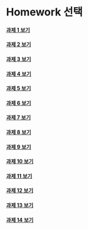 # Homework 선택

#### [과제 1 보기](Files/HW1.md)

#### [과제 2 보기](Files/HW2.md)

#### [과제 3 보기](HW/HW3.md)

#### [과제 4 보기](Files/HW4.md)

#### [과제 5 보기](Files/HW5.md)

#### [과제 6 보기](Files/HW6.md)

#### [과제 7 보기](Files/HW7.md)

#### [과제 8 보기](Files/HW8.md)

#### [과제 9 보기](Files/HW9.md)

#### [과제 10 보기](Files/HW10.md)

#### [과제 11 보기](Files/HW11.md)

#### [과제 12 보기](Files/HW12.md)

#### [과제 13 보기](Files/HW13.md)

#### [과제 14 보기](Files/HW14.md)